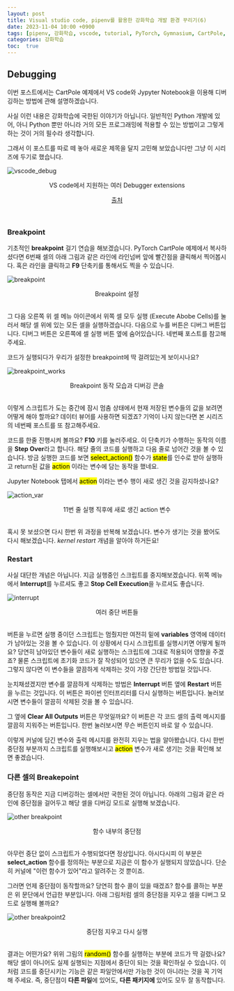 ```yaml
---
layout: post
title: Visual studio code, pipenv를 활용한 강화학습 개발 환경 꾸리기(6)
date: 2023-11-04 10:00 +0900
tags: [pipenv, 강화학습, vscode, tutorial, PyTorch, Gymnasium, CartPole, debug, Jupyter Notebook]
categories: 강화학습
toc:  true
---
```


## Debugging

이번 포스트에서는 CartPole 예제에서 VS code와 Jypyter Notebook을 이용해 디버깅하는 방법에 관해 설명하겠습니다.

사실 이런 내용은 강화학습에 국한된 이야기가 아닙니다.
일반적인 Python 개발에 있어, 아니 Python 뿐만 아니라 거의 모든 프로그래밍에 적용할 수 있는 방법이고 그렇게 하는 것이 거의 필수라 생각합니다.

그래서 이 포스트를 따로 떼 놓아 새로운 제목을 달지 고민해 보았습니다만 그냥 이 시리즈에 두기로 했습니다.

![vscode_debug](/assets/img/RL_6/vscode_debug.png)
<center>VS code에서 지원하는 여러 Debugger extensions</center>
<p align="center">
  <a href="https://code.visualstudio.com/docs/editor/debugging">출처</a>
</p>

<br/>

### Breakpoint

기초적인 __breakpoint__ 걸기 연습을 해보겠습니다.
PyTorch CartPole 예제에서 복사하셨다면 6번째 셀의 아래 그림과 같은 라인에 라인넘버 앞에 빨간점을 클릭해서 찍어봅시다.
혹은 라인을 클릭하고 __F9__ 단축키를 통해서도 찍을 수 있습니다.

![breakpoint](/assets/img/RL_6/breakpoint.png)
<center>Breakpoint 설정</center>
<br/>

그 다음 오른쪽 위 셀 메뉴 아이콘에서 위쪽 셀 모두 실행 (Execute Abobe Cells)를 눌러서 해당 셀 위에 있는 모든 셀을 실행하겠습니다.
다음으로 누를 버튼은 디버그 버튼입니다.
디버그 버튼은 오른쪽에 셀 실행 버튼 옆에 숨어있습니다.
네번째 포스트를 참고해주세요.

코드가 실행되다가 우리가 설정한 breakpoint에 딱 걸려있는게 보이시나요?

![breakpoint_works](/assets/img/RL_6/breakpoint_works.png)
<center>Breakpoint 동작 모습과 디버깅 콘솔</center>
<br/>

이렇게 스크립트가 도는 중간에 잠시 멈춤 상태에서 현재 저장된 변수들의 값을 보려면 어떻게 해야 할까요?
데이터 뷰어를 사용하면 되겠죠?
기억이 나지 않는다면 본 시리즈의 네번째 포스트를 또 참고해주세요.

코드를 한줄 진행시켜 볼까요?
__F10__ 키를 눌러주세요.
이 단축키가 수행하는 동작의 이름을 <strong>Step Over</strong>라고 합니다.
해당 줄의 코드를 실행하고 다음 줄로 넘어간 것을 볼 수 있습니다.
방금 실행한 코드를 보면 <mark>select_action()</mark> 함수가 <mark>state</mark>를 인수로 받아 실행하고 return된 값을 <mark>action</mark> 이라는 변수에 담는 동작을 했네요.

Jupyter Notebook 탭에서 <mark>action</mark> 이라는 변수 행이 새로 생긴 것을 감지하셨나요?

![action_var](/assets/img/RL_6/action_var.png)
<center>11번 줄 실행 직후에 새로 생긴 action 변수</center>
<br/>

혹시 못 보셨으면 다시 한번 위 과정을 반복해 보겠습니다.
변수가 생기는 것을 봤어도 다시 해보겠습니다.
<em>kernel restart</em> 개념을 알아야 하거든요!

### Restart

사실 대단한 개념은 아닙니다.
지금 실행중인 스크립트를 중지해보겠습니다.
위쪽 메뉴에서 <strong>Interrupt</strong>를 누르셔도 좋고 <strong>Stop Cell Execution</strong>을 누르셔도 좋습니다.

![interrupt](/assets/img/RL_6/interrupt.png)
<center>여러 중단 버튼들</center>
<br/>

버튼을 누르면 실행 중이던 스크립트는 멈췄지만 여전히 밑에 <strong>variables</strong> 영역에 데이터가 남아있는 것을 볼 수 있습니다.
이 상황에서 다시 스크립트를 실행시키면 어떻게 될까요?
당연히 남아있던 변수들이 새로 실행하는 스크립트에 그대로 적용되어 영향을 주겠죠?
물론 스크립트에 초기화 코드가 잘 작성되어 있으면 큰 무리가 없을 수도 있습니다.
그렇지 않다면 이 변수들을 깔끔하게 삭제하는 것이 가장 간단한 방법일 것입니다.

눈치채셨겠지만 변수를 깔끔하게 삭제하는 방법은 <strong>Interrupt</strong> 버튼 옆에 <strong>Restart</strong> 버튼을 누르는 것입니다.
이 버튼은 파이썬 인터프리터를 다시 실행하는 버튼입니다.
눌러보시면 변수들이 깔끔히 삭제된 것을 볼 수 있습니다.

그 옆에 <strong>Clear All Outputs</strong> 버튼은 무엇일까요?
이 버튼은 각 코드 셀의 출력 메시지를 깔끔히 지워주는 버튼입니다.
한번 눌러보시면 무슨 버튼인지 바로 알 수 있습니다.

이렇게 커널에 담긴 변수와 출력 메시지를 완전히 지우는 법을 알아봤습니다.
다시 한번 중단점 부분까지 스크립트를 실행해보시고 <mark>action</mark> 변수가 새로 생기는 것을 확인해 보면 좋겠습니다.

### 다른 셀의 Breakepoint

중단점 동작은 지금 디버깅하는 셀에서만 국한된 것이 아닙니다.
아래의 그림과 같은 라인에 중단점을 걸어두고 해당 셀을 디버깅 모드로 실행해 보겠습니다.

![other breakpoint](/assets/img/RL_6/other_breakpoint.png)
<center>함수 내부의 중단점</center>
<br/>

아무런 중단 없이 스크립트가 수행되었다면 정상입니다.
아시다시피 이 부분은 <strong>select_action</strong> 함수를 정의하는 부분으로 지금은 이 함수가 실행되지 않았습니다.
단순히 커널에 \"이런 함수가 있어\"라고 알려주는 것 뿐이죠.

그러면 언제 중단점이 동작할까요?
당연히 함수 콜이 있을 때겠죠?
함수를 콜하는 부분은 위 문단에서 언급한 부분입니다.
아래 그림처럼 셀의 중단점을 지우고 셀을 디버그 모드로 실행해 볼까요?

![other breakpoint2](/assets/img/RL_6/other_breakpoint2.png)
<center>중단점 지우고 다시 실행</center>
<br/>

결과는 어떤가요? 위위 그림의 <mark>random()</mark> 함수를 실행하는 부분에 코드가 딱 걸렸나요?
해당 셀이 아니어도 실제 실행되는 지점에서 중단이 되는 것을 확인하실 수 있습니다.
이처럼 코드를 중단시키는 기능은 같은 파일안에서만 가능한 것이 아니라는 것을 꼭 기억해 주세요.
즉, 중단점이 <strong>다른 파일</strong>에 있어도, <strong>다른 패키지에</strong> 있어도 모두 잘 동작합니다.